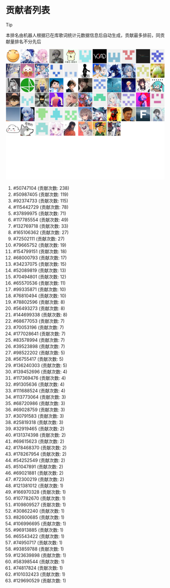 # 贡献者列表

> [!TIP]
> 本排名由机器人根据已在库歌词统计元数据信息后自动生成，贡献最多排前，同贡献量排名不分先后

![贡献者头像画廊](./CONTRIBUTORS.svg)

1. #50747104 (贡献次数: 238)
2. #50987405 (贡献次数: 119)
3. #92374733 (贡献次数: 115)
4. #115442729 (贡献次数: 78)
5. #37899975 (贡献次数: 71)
6. #117785554 (贡献次数: 49)
7. #132769718 (贡献次数: 33)
8. #165106362 (贡献次数: 27)
9. #72502111 (贡献次数: 27)
10. #79665752 (贡献次数: 19)
11. #154799151 (贡献次数: 18)
12. #68000793 (贡献次数: 17)
13. #34237075 (贡献次数: 15)
14. #52089819 (贡献次数: 13)
15. #70494801 (贡献次数: 12)
16. #65570536 (贡献次数: 11)
17. #99335871 (贡献次数: 10)
18. #76810494 (贡献次数: 10)
19. #78802596 (贡献次数: 8)
20. #56493273 (贡献次数: 8)
21. #144699338 (贡献次数: 8)
22. #68677053 (贡献次数: 7)
23. #70053196 (贡献次数: 7)
24. #177028641 (贡献次数: 7)
25. #83578994 (贡献次数: 7)
26. #39523898 (贡献次数: 7)
27. #98522202 (贡献次数: 5)
28. #56755417 (贡献次数: 5)
29. #136240303 (贡献次数: 5)
30. #139452696 (贡献次数: 4)
31. #117369476 (贡献次数: 4)
32. #91305636 (贡献次数: 4)
33. #111688524 (贡献次数: 4)
34. #113773064 (贡献次数: 3)
35. #68720986 (贡献次数: 3)
36. #69028759 (贡献次数: 3)
37. #30791583 (贡献次数: 3)
38. #25819318 (贡献次数: 3)
39. #32919465 (贡献次数: 2)
40. #131374398 (贡献次数: 2)
41. #69615623 (贡献次数: 2)
42. #178468370 (贡献次数: 2)
43. #178267954 (贡献次数: 2)
44. #54252549 (贡献次数: 2)
45. #51047891 (贡献次数: 2)
46. #69021881 (贡献次数: 2)
47. #72300219 (贡献次数: 2)
48. #121381012 (贡献次数: 1)
49. #166970328 (贡献次数: 1)
50. #107782670 (贡献次数: 1)
51. #109809527 (贡献次数: 1)
52. #30862240 (贡献次数: 1)
53. #82600685 (贡献次数: 1)
54. #106996695 (贡献次数: 1)
55. #96913885 (贡献次数: 1)
56. #65543422 (贡献次数: 1)
57. #74950717 (贡献次数: 1)
58. #93859788 (贡献次数: 1)
59. #123639898 (贡献次数: 1)
60. #58398544 (贡献次数: 1)
61. #74817824 (贡献次数: 1)
62. #101032423 (贡献次数: 1)
63. #129690529 (贡献次数: 1)
